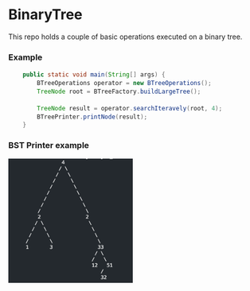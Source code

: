 # BinaryTree
This repo holds a couple of basic operations executed on a binary tree.

### Example
```java
    public static void main(String[] args) {
        BTreeOperations operator = new BTreeOperations();
        TreeNode root = BTreeFactory.buildLargeTree();

        TreeNode result = operator.searchIteravely(root, 4);
        BTreePrinter.printNode(result);
    }
```
### BST Printer example

<img src="https://github.com/am-singh/BinaryTree/blob/master/images/binary_tree_printer.png" width="250" height="250">
